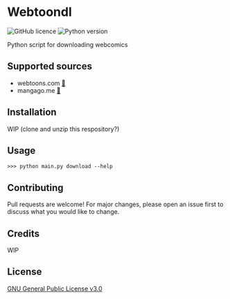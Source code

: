 # Webtoondl

![GitHub licence](https://img.shields.io/github/license/Ycmelon/webtoondl?color=00D564)
![Python version](https://img.shields.io/badge/Python-3.8-00D564.svg)

Python script for downloading webcomics

## Supported sources

- webtoons.com [:page_facing_up:](https://github.com/Ycmelon/webtoondl/wiki/Webtoon.com)
- mangago.me [:page_facing_up:](https://github.com/Ycmelon/webtoondl/wiki/Mangago.me)

## Installation

WIP (clone and unzip this respository?)

## Usage

```
>>> python main.py download --help
```

## Contributing

Pull requests are welcome! For major changes, please open an issue first to discuss what you would like to change.

## Credits

WIP

## License

[GNU General Public License v3.0](https://choosealicense.com/licenses/gpl-3.0/)
